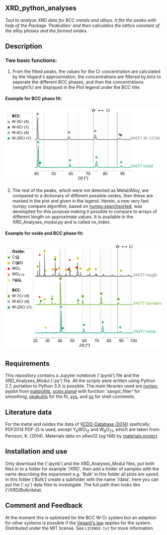 ## XRD_python_analyses
*Tool to analyze XRD data for BCC metals and alloys.
It fits the peaks with help of the Package 'Peakutiles' and then calculates the lattice constant of the alloy phases and the formed oxides.*
## Description
### Two basic functions:
1. From the fitted peaks, the values for the Cr concentration are calculated by the Vegard's approximation, the concentrations are filtered by bins to seperate the different BCC phases, and then the concentrations (weight%) are displayed in the Plot legend under the BCC title.

#### Example for BCC phase fit:
![Alt text](https://github.com/TobiasWegener/XRD_python_analyses/blob/master/06_XRD_newLowPO2_bulk.svg "BCC phase fit")

2. The rest of the peaks, which were not detected as Metal/Alloy, are compared to a dictionary of different possible oxides, then these are marked in the plot and given in the legend. Herein, a new very fast numpy compare algorithm, based on [numpy.searchsorted](https://docs.scipy.org/doc/numpy/reference/generated/numpy.searchsorted.html), was developted for this purpose making it possible to compare to arrays of different length on approximate values. It is available in the XRD_Analyses_modul.py and is called ox_index.
#### Example for oxide and BCC phase fit:
![Alt text](https://github.com/TobiasWegener/XRD_python_analyses/blob/master/06_XRD_newBulk_rough_smoth.svg "BCC phase fit")

## Requirements
This repository contains a Jupyter notebook ('.ipynb') file and the XRD_Analyses_Modul ('.py') file. All the scripts were written using Python 2.7, portation to Python 3.X is possible.
The main libraries used are [numpy](http://www.numpy.org/), pyplot from [matplotlib](https://matplotlib.org/index.html), [scipy.signal](https://docs.scipy.org/doc/scipy/reference/signal.html) with function 'savgol_filter' for smoothing, [peakutils](https://pypi.python.org/pypi/PeakUtils) for the fit, [sys](https://docs.python.org/2/library/sys.html), and [os](https://docs.python.org/2/library/os.html) for shell comments.

## Literature data
For the metal and oxides the data of ([ICDD-Database (2014)](www.icdd.com) spefically: PDF2014 PDF-2) is used,
except Y$_6$WO$_{12}$ and W$_{8}$O$_{21}$, which are taken from: Persson, K. (2014). Materials data on y6wo12 (sg:148) by [materials
project](https://www.materialsproject.org/materials/mp-19005/).

## Installation and use
Only download the ('.ipynb') and the XRD_Analyses_Modul files, put both files in to a folder for example '/XRD', then add a folder of samples with the name describing the experiment e.g. 'Bulk' in this folder all plots are saved. In this folder ('Bulk') create a subfolder with the name '/data', here you can put the ('.xy') data files to investigate. The full path then looks like ('/XRD/Bulk/data).

## Comment and Feedback

At the moment this is optimized for the BCC W-Cr system but an adaption for other systems is possible if the [Vegard's law](https://en.wikipedia.org/wiki/Vegard%27s_law) applies for the system.
Distributed under the MIT license. See ``LICENSE.txt`` for more information.
